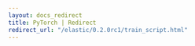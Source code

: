 ```yaml
---
layout: docs_redirect
title: PyTorch | Redirect
redirect_url: "/elastic/0.2.0rc1/train_script.html"
---
```


